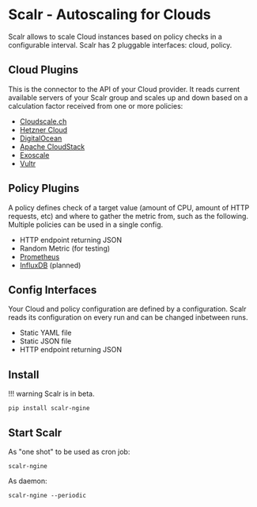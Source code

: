 # Scalr - Autoscaling for Clouds

Scalr allows to scale Cloud instances based on policy checks in a configurable interval. Scalr has 2 pluggable interfaces: cloud, policy.

## Cloud Plugins

This is the connector to the API of your Cloud provider. It reads current available servers of your Scalr group and scales up and down based on a calculation factor received from one or more policies:

- [Cloudscale.ch](https://www.cloudscale.ch)
- [Hetzner Cloud](https://www.hetzner.com/cloud)
- [DigitalOcean](https://www.digitalocean.com)
- [Apache CloudStack](https://cloudstack.apache.org)
- [Exoscale](https://www.exoscale.com)
- [Vultr](https://www.vultr.com)

## Policy Plugins

A policy defines check of a target value (amount of CPU, amount of HTTP requests, etc) and where to gather the metric from, such as the following. Multiple policies can be used in a single config.

- HTTP endpoint returning JSON
- Random Metric (for testing)
- [Prometheus](https://prometheus.io)
- [InfluxDB](https://www.influxdata.com/) (planned)

## Config Interfaces

Your Cloud and policy configuration are defined by a configuration. Scalr reads its configuration on every run and can be changed inbetween runs.

- Static YAML file
- Static JSON file
- HTTP endpoint returning JSON

## Install

!!! warning
    Scalr is in beta.

```shell
pip install scalr-ngine
```

## Start Scalr

As "one shot" to be used as cron job:

```shell
scalr-ngine
```

As daemon:

```shell
scalr-ngine --periodic
```
